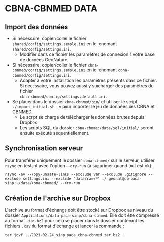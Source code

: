 # CBNA-CBNMED DATA

## Import des données

* Si nécessaire, copier/coller le fichier `shared/config/settings.sample.ini` en le 
renomant `shared/config/settings.ini`.
    * Modifier dans ce fichier les paramètres de connexion à votre base de données GeoNature.
* Si nécessaire, copier/coller le fichier `cbna-cbnmed/config/settings.sample.ini` 
en le renomant `cbna-cbnmed/config/settings.ini`.
    * Adapter à votre installation les paramètres présents dans ce fichier. Si 
    nécessaire, vous pouvez aussi y surcharger des paramètres du fichier  
    `cbna-cbnmed/config/settings.default.ini`.
* Se placer dans le dossier `cbna-cbnmed/bin/` et utiliser le script 
`./import_initial.sh -v` pour importer le jeu de données des CBNA et CBNMED.
    * Le script se charge de télécharger les données brutes depuis Dropbox
    * Les scripts SQL du dossier `cbna-cbnmed/data/sql/initial/` seront ensuite exécuté séquentiellement.

## Synchronisation serveur

Pour transférer uniquement le dossier `cbna-cbnmed/` sur le serveur, utiliser `rsync` 
en testant avec l'option `--dry-run` (à supprimer quand tout est ok):

```
rsync -av --copy-unsafe-links --exclude var --exclude .gitignore --exclude settings.ini --exclude "data/raw/*" ./ geonat@db-paca-sinp:~/data/cbna-cbnmed/ --dry-run
```

## Création de l'archive sur Dropbox

L'archive au format d'échange doit être stocké sur Dropbox au niveau du dossier 
`Applications/data-paca-sinp/cbna-cbnmed`.
Elle doit être compressé au format `.tar.bz2` pour cela se placer dans le
dossier contenant les fichiers `.csv` du format d'échange et lancer la commande :
```
tar jcvf ../2021-02-24_sinp_paca_cbna-cbnmed.tar.bz2 .
```
